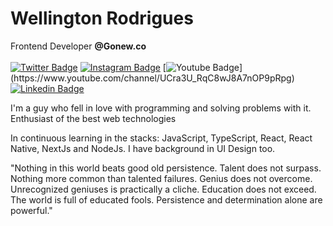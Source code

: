 # Wellington Rodrigues
 Frontend Developer <strong>@Gonew.co</strong>
 <br/>
 <br/>
[![Twitter Badge](https://img.shields.io/badge/-@tonrodriguesbr-1a8cd8?style=flat-square&labelColor=1a8cd8&logo=twitter&logoColor=white&link=https://twitter.com/tonrodriguesbr)](https://twitter.com/tonrodriguesbr) 
[![Instagram Badge](https://img.shields.io/badge/-@wellingtonrodriguesbr-1a8cd8?style=flat-square&logo=Instagram&logoColor=white&link=https://www.instagram.com/wellingtonrodriguesbr/)](https://www.instagram.com/wellingtonrodriguesbr/) 
[![Youtube Badge](https://img.shields.io/badge/-@wellingtonrodriguesbr-1a8cd8?style=flat-square&logo=Youtube&logoColor=white&link=(https://www.youtube.com/channel/UCra3U_RqC8wJ8A7nOP9pRpg))](https://www.youtube.com/channel/UCra3U_RqC8wJ8A7nOP9pRpg)
[![Linkedin Badge](https://img.shields.io/badge/-wellingtonrodriguesbr-1a8cd8?style=flat-square&logo=Linkedin&logoColor=white&link=https://www.linkedin.com/in/wellingtonrodriguesbr/)](https://www.linkedin.com/in/wellingtonrodriguesbr/)
<br/>
 

I'm a guy who fell in love with programming and solving problems with it.
</br>
Enthusiast of the best web technologies

In continuous learning in the stacks: JavaScript, TypeScript, React, React Native, NextJs and NodeJs.
I have background in UI Design too.

"Nothing in this world beats good old persistence. Talent does not surpass. Nothing more common than talented failures. Genius does not overcome. Unrecognized geniuses is practically a cliche. Education does not exceed. The world is full of educated fools. Persistence and determination alone are powerful."
